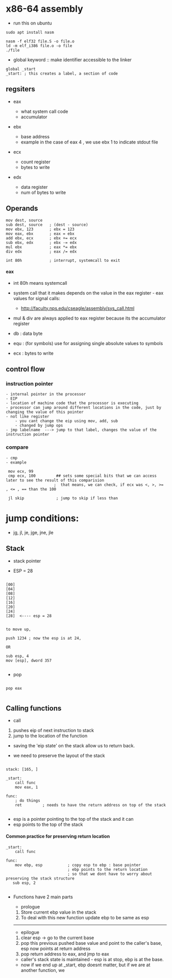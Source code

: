 # x86-64 assembly

- run this on ubuntu

```
sudo apt install nasm

nasm -f elf32 file.S -o file.o
ld -m elf_i386 file.o -o file
./file

```


- global keyword :: make identifier accessible to the linker
```
global _start
_start: ; this creates a label, a section of code

```
## regsiters

- eax
    - what system call code
    - accumulator
- ebx
    - base address
    - example in the case of eax 4 , we use ebx 1 to indicate stdout file
- ecx
    - count register
    - bytes to write

- edx
    - data register
    - num of bytes to write






##  Operands
 

```    
mov dest, source
sub dest, source   ; (dest - source)
mov ebx, 123       ; ebx = 123
mov eax, ebx       ; eax = ebx
add ebx, ecx       ; ebx += ecx
sub ebx, edx       ; ebx -= edx
mul ebx            ; eax *= ebx
div edx            ; eax /= edx

int 80h            ; interrupt, systemcall to exit

```


#### eax
   - int 80h means systemcall
   - system call that it makes depends on the value in the eax register
    - eax values for signal calls:
        - http://faculty.nps.edu/cseagle/assembly/sys_call.html


- mul & div are always applied to eax register because its the accumulator register


- db : data byte
- equ : (for symbols) use for assigning single absolute values to symbols

- ecx : bytes to write


## control flow



### instruction pointer
    - internal pointer in the processor
    - EIP
    - location of machine code that the processor is executing
    - processor can jump around different locations in the code, just by changing the value of this pointer
    - not like register
        - you cant change the eip using mov, add, sub
        - changed by jump ops
    - jmp labelname  ---> jump to that label, changes the value of the instruction pointer

### compare
    - cmp
    - example
  ```
   mov ecx, 99
   cmp ecx, 100         ## sets some special bits that we can access later to see the result of this comparision
                       ;  that means, we can check, if ecx was <, >, >= , <= , == than the 100

   jl skip              ; jump to skip if less than    

  ```



# jump conditions:

- jg, jl, je, jge, jne, jle


## Stack

- stack pointer

- ESP = 28 

```

[00]
[04]
[08]
[12]
[16]
[20]
[24]
[28]  <---- esp = 28


to move up, 

push 1234 ; now the esp is at 24,

OR

sub esp, 4
mov [esp], dword 357


```


- pop

```

pop eax


```

## Calling functions
- call

1. pushes eip of next instruction to stack
2. jump to the location of the function

- saving the 'eip state' on the stack allow us to return back.

- we need to preserve the layout of the stack


```

stack: [165, ]

_start:                   
    call func           
    mov eax, 1

func:
    ; do things
    ret         ; needs to have the return address on top of the stack


```


- esp is a pointer pointing to the top of the stack and it can
- esp points to the top of the stack


#### Common practice for preserving return location
```
_start:
    call func

func:
    mov ebp, esp           ; copy esp to ebp : base pointer
                           ; ebp points to the return location
                           ; so that we dont have to worry about preserving the stack structure
   sub esp, 2
    
```


- Functions have 2 main parts
    - prologue
    1. Store current ebp value in the stack
    2. To deal with this new function update ebp to be same as esp
    ----
    - epilogue
    1. clear esp -> go to the current base
    2. pop this previous pushed base value and point to the caller's base, esp now points at return address
    3. pop return address to eax, and jmp to eax

    - caller's stack state is maintained - esp is at stop, ebp is at the base.
    - now if we end up at _start, ebp doesnt matter, but if we are at another function,
          we 
 





























